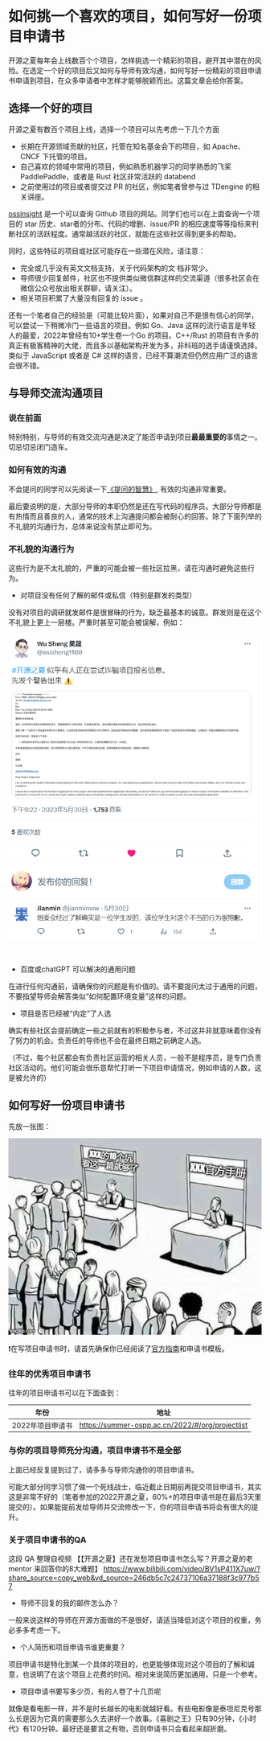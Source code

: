 # 如何挑一个喜欢的项目，如何写好一份项目申请书

开源之夏每年会上线数百个个项目，怎样挑选一个精彩的项目，避开其中潜在的风险。在选定一个好的项目后又如何与导师有效沟通，如何写好一份精彩的项目申请书申请到项目，在众多申请者中怎样才能够脱颖而出。这篇文章会给你答案。


## 选择一个好的项目

开源之夏有数百个项目上线，选择一个项目可以先考虑一下几个方面

- 长期在开源领域贡献的社区，托管在知名基金会下的项目，如 Apache、CNCF 下托管的项目。
- 自己喜欢的领域中常用的项目，例如熟悉机器学习的同学熟悉的飞桨 PaddlePaddle，或者是 Rust 社区非常活跃的 databend
- 之前使用过的项目或者提交过 PR 的社区，例如笔者曾参与过 TDengine 的相关讲座。



[ossinsight](https://ossinsight.io/) 是一个可以查询 Github 项目的网站。同学们也可以在上面查询一个项目的 star 历史、star者的分布、代码的增删、issue/PR 的相应速度等等指标来判断社区的活跃程度。通常越活跃的社区，就能在这些社区得到更多的帮助。



同时，这些特征的项目或社区可能存在一些潜在风险，请注意：

- 完全或几乎没有英文文档支持，关于代码架构的文 档非常少。
- 导师很少回复邮件，社区也不提供类似微信群这样的交流渠道（很多社区会在微信公众号放出相关群聊，请关注）。
- 相关项目积累了大量没有回复的 issue 。



还有一个笔者自己的经验是（可能比较片面），如果对自己不是很有信心的同学，可以尝试一下稍微冷门一些语言的项目。例如 Go、Java 这样的流行语言是年轻人的最爱，2022年曾经有10+学生卷一个Go 的项目。C++/Rust 的项目有许多的真正有极客精神的大佬，而且多以基础架构开发为多，非科班的选手请谨慎选择。类似于 JavaScript 或者是 C# 这样的语言，已经不算潮流但仍然应用广泛的语言会很不错。



## 与导师交流沟通项目

### 说在前面

特别特别，与导师的有效交流沟通是决定了能否申请到项目**最最重要的**事情之一。切忌切忌闭门造车。

### 如何有效的沟通

不会提问的同学可以先阅读一下[《提问的智慧》](https://github.com/ryanhanwu/How-To-Ask-Questions-The-Smart-Way/blob/main/README-zh_CN.md), 有效的沟通非常重要。



最后要说明的是，大部分导师的本职仍然是还在写代码的程序员。大部分导师都是有热情而且善良的人，通常的技术上沟通提问都会被耐心的回答。除了下面列举的不礼貌的沟通行为，总体来说没有禁止即可为。

### 不礼貌的沟通行为

这些行为是不太礼貌的，严重的可能会被一些社区拉黑，请在沟通时避免这些行为。

- 对项目没有任何了解的邮件或私信（特别是群发的类型）

没有对项目的调研就发邮件是很冒昧的行为，缺乏最基本的诚意。群发则是在这个不礼貌上更上一层楼。严重时甚至可能会被误解，例如：

![image-20230605115247205](.\assets\image-20230605115247205.png)

​	



- 百度或chatGPT 可以解决的通用问题

在进行任何沟通前，请确保你的问题是有价值的。请不要提问太过于通用的问题，不要指望导师会解答类似“如何配置环境变量”这样的问题。



- 项目是否已经被“内定”了人选

确实有些社区会提前确定一些之前就有的积极参与者，不过这并非就意味着你没有了努力的机会。负责任的导师也不会在最终日期之前确定人选。

（不过，每个社区都会有负责社区运营的相关人员，一般不是程序员，是专门负责社区活动的。他们可能会很乐意帮忙打听一下项目申请情况，例如申请的人数，这是被允许的）






## 如何写好一份项目申请书

先放一张图：

![image-20230605110735830](.\assets\image-20230605110735830.png)

❗在写项目申请书时，请首先确保你已经阅读了[官方指南](https://summer-ospp.ac.cn/help/proj_apply/)和申请书模板。



### 

### 往年的优秀项目申请书

往年的项目申请书可以在下面查到：

| 年份             | 地址                                             |
| ---------------- | ------------------------------------------------ |
| 2022年项目申请书 | https://summer-ospp.ac.cn/2022/#/org/projectlist |



### 与你的项目导师充分沟通，项目申请书不是全部

上面已经反复提到过了，请多多与导师沟通你的项目申请书。

可能大部分同学习惯了做一个死线战士，临近截止日期前再提交项目申请书，其实这是非常不好的（笔者参加的2022开源之夏，60%+的项目申请书是在最后3天里提交的）。如果能提前发给导师并交流修改一下，你的项目申请书将会有很大的提升。





### 关于项目申请书的QA

这段 QA 整理自视频 【【开源之夏】还在发愁项目申请书怎么写？开源之夏的老 mentor 来回答你的8大难题】 https://www.bilibili.com/video/BV1sP411X7uw/?share_source=copy_web&vd_source=246db5c7c24737106a37188f3c977b57



- 导师不回复的我的邮件怎么办？

一般来说这样的导师在开源方面做的不是很好，请适当降低对这个项目的权重，务必多多考虑一下。

- 个人简历和项目申请书谁更重要？

项目申请书是特化到某一个具体的项目的，也更能够体现对这个项目的了解和诚意，也说明了在这个项目上花费的时间。相对来说简历更加通用，只是一个参考。

- 项目申请书要写多少页，有的人卷了十几页呢

就像是看电影一样，并不是时长越长的电影就越好看。有些电影像是泰坦尼克号那么长是因为它真的需要那么久去讲好一个故事。《喜剧之王》只有90分钟，《小时代》有120分钟。最好还是要言之有物，否则申请书只会看起来超折磨。

